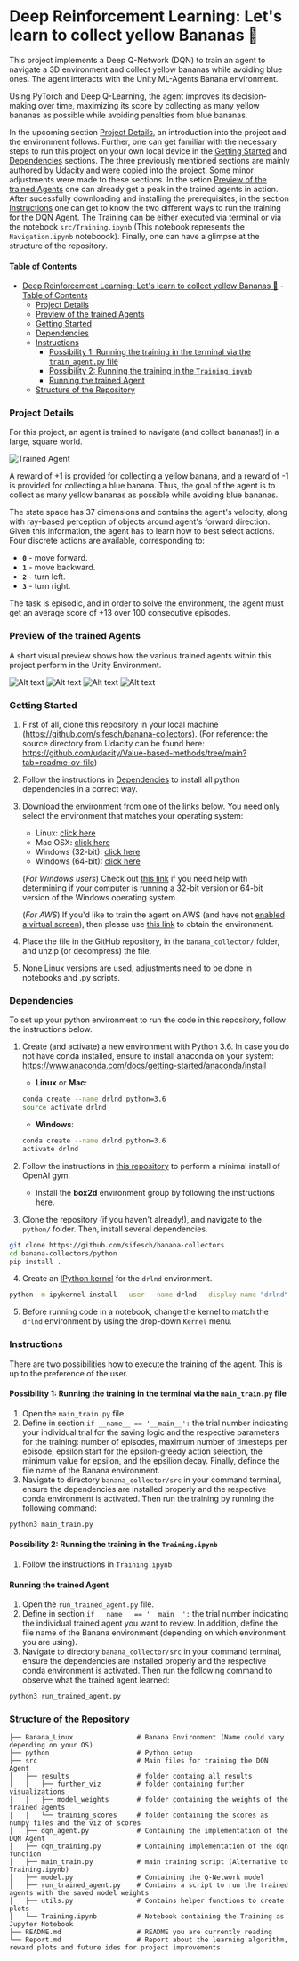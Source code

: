 [//]: # (Image References)

[image1]: https://user-images.githubusercontent.com/10624937/42135619-d90f2f28-7d12-11e8-8823-82b970a54d7e.gif "Trained Agent"


# Deep Reinforcement Learning: Let's learn to collect yellow Bananas 🍌

This project implements a Deep Q-Network (DQN) to train an agent to navigate a 3D environment and collect yellow bananas while avoiding blue ones. The agent interacts with the Unity ML-Agents Banana environment.

Using PyTorch and Deep Q-Learning, the agent improves its decision-making over time, maximizing its score by collecting as many yellow bananas as possible while avoiding penalties from blue bananas. 

In the upcoming section [Project Details](#project-details), an introduction into the project and the environment follows. Further, one can get familiar with the necessary steps to run this project on your own local device in the [Getting Started](#getting-started) and [Dependencies](#dependencies) sections. The three previously mentioned sections are mainly authored by Udacity and were copied into the project. Some minor adjustments were made to these sections.  In the setion [Preview of the trained Agents](#preview-of-the-trained-agents) one can already get a peak in the trained agents in action. After sucessfully downloading and installing the prerequisites, in the section [Instructions](#instructions) one can get to know the two different ways to run the training for the DQN Agent. The Training can be either executed via terminal or via the notebook `src/Training.ipynb` (This notebook represents the `Navigation.ipynb` noteboook). Finally, one can have a glimpse at the structure of the repository. 

#### Table of Contents

- [Deep Reinforcement Learning: Let's learn to collect yellow Bananas 🍌](#deep-reinforcement-learning-lets-learn-to-collect-yellow-bananas-)
      - [Table of Contents](#table-of-contents)
    - [Project Details](#project-details)
    - [Preview of the trained Agents](#preview-of-the-trained-agents)
    - [Getting Started](#getting-started)
    - [Dependencies](#dependencies)
    - [Instructions](#instructions)
      - [Possibility 1: Running the training in the terminal via the `train_agent.py` file](#possibility-1-running-the-training-in-the-terminal-via-the-train_agentpy-file)
      - [Possibility 2: Running the training in the `Training.ipynb`](#possibility-2-running-the-training-in-the-trainingipynb)
      - [Running the trained Agent](#running-the-trained-agent)
    - [Structure of the Repository](#structure-of-the-repository)


### Project Details

For this project, an agent is trained to navigate (and collect bananas!) in a large, square world.  

![Trained Agent][image1]

A reward of +1 is provided for collecting a yellow banana, and a reward of -1 is provided for collecting a blue banana.  Thus, the goal of the agent is to collect as many yellow bananas as possible while avoiding blue bananas.  

The state space has 37 dimensions and contains the agent's velocity, along with ray-based perception of objects around agent's forward direction.  Given this information, the agent has to learn how to best select actions.  Four discrete actions are available, corresponding to:
- **`0`** - move forward.
- **`1`** - move backward.
- **`2`** - turn left.
- **`3`** - turn right.

The task is episodic, and in order to solve the environment, the agent must get an average score of +13 over 100 consecutive episodes.

### Preview of the trained Agents

A short visual preview shows how the various trained agents within this project perform in the Unity Environment.

![Alt text](src/results/further_viz/agent_01.gif)
![Alt text](src/results/further_viz/agent_02.gif)
![Alt text](src/results/further_viz/agent_03.gif)
![Alt text](src/results/further_viz/agent_04.gif)

### Getting Started

1. First of all, clone this repository in your local machine (https://github.com/sifesch/banana-collectors). (For reference: the source directory from Udacity can be found here: https://github.com/udacity/Value-based-methods/tree/main?tab=readme-ov-file) 
2. Follow the instructions in [Dependencies](#dependencies) to install all python dependencies in a correct way. 
3. Download the environment from one of the links below.  You need only select the environment that matches your operating system:
    - Linux: [click here](https://s3-us-west-1.amazonaws.com/udacity-drlnd/P1/Banana/Banana_Linux.zip)
    - Mac OSX: [click here](https://s3-us-west-1.amazonaws.com/udacity-drlnd/P1/Banana/Banana.app.zip)
    - Windows (32-bit): [click here](https://s3-us-west-1.amazonaws.com/udacity-drlnd/P1/Banana/Banana_Windows_x86.zip)
    - Windows (64-bit): [click here](https://s3-us-west-1.amazonaws.com/udacity-drlnd/P1/Banana/Banana_Windows_x86_64.zip)
    
    (_For Windows users_) Check out [this link](https://support.microsoft.com/en-us/help/827218/how-to-determine-whether-a-computer-is-running-a-32-bit-version-or-64) if you need help with determining if your computer is running a 32-bit version or 64-bit version of the Windows operating system.

    (_For AWS_) If you'd like to train the agent on AWS (and have not [enabled a virtual screen](https://github.com/Unity-Technologies/ml-agents/blob/master/docs/Training-on-Amazon-Web-Service.md)), then please use [this link](https://s3-us-west-1.amazonaws.com/udacity-drlnd/P1/Banana/Banana_Linux_NoVis.zip) to obtain the environment.

4. Place the file in the GitHub repository, in the `banana_collector/` folder, and unzip (or decompress) the file. 
5. None Linux versions are used, adjustments need to be done in notebooks and .py scripts.

### Dependencies

To set up your python environment to run the code in this repository, follow the instructions below.

1. Create (and activate) a new environment with Python 3.6. In case you do not have conda installed, ensure to install anaconda on your system: https://www.anaconda.com/docs/getting-started/anaconda/install 

	- __Linux__ or __Mac__: 
	```bash
	conda create --name drlnd python=3.6
	source activate drlnd
	```
	- __Windows__: 
	```bash
	conda create --name drlnd python=3.6 
	activate drlnd
	```
	
2. Follow the instructions in [this repository](https://github.com/openai/gym) to perform a minimal install of OpenAI gym.  
	- Install the **box2d** environment group by following the instructions [here](https://github.com/openai/gym#box2d).
	
3. Clone the repository (if you haven't already!), and navigate to the `python/` folder.  Then, install several dependencies.
```bash
git clone https://github.com/sifesch/banana-collectors
cd banana-collectors/python
pip install .
```

4. Create an [IPython kernel](http://ipython.readthedocs.io/en/stable/install/kernel_install.html) for the `drlnd` environment.  
```bash
python -m ipykernel install --user --name drlnd --display-name "drlnd"
```

5. Before running code in a notebook, change the kernel to match the `drlnd` environment by using the drop-down `Kernel` menu. 

### Instructions

There are two possibilities how to execute the training of the agent. This is up to the preference of the user.

#### Possibility 1: Running the training in the terminal via the `main_train.py` file
1. Open the `main_train.py` file.
2. Define in section `if __name__ == '__main__':` the trial number indicating your individual trial for the saving logic and the respective parameters for the training: number of episodes, maximum number of timesteps per episode, epsilon start for the epsilon-greedy action selection, the minimum value for epsilon, and the epsilion decay. Finally, defince the file name of the Banana environment.
3. Navigate to directory `banana_collector/src` in your command terminal, ensure the dependencies are installed properly and the respective conda environment is activated. Then run the training by running the following command:
 ```bash
 python3 main_train.py
 ```

#### Possibility 2: Running the training in the `Training.ipynb`
1. Follow the instructions in `Training.ipynb`

#### Running the trained Agent

1. Open the `run_trained_agent.py` file.
2. Define in section `if __name__ == '__main__':` the trial number indicating the individual trained agent you want to review. In addition, define the file name of the Banana environment (depending on which environment you are using).
3. Navigate to directory `banana_collector/src` in your command terminal, ensure the dependencies are installed properly and the respective conda environment is activated. Then run the following command to observe what the trained agent learned:
 ```bash
 python3 run_trained_agent.py
 ```

### Structure of the Repository

```
├── Banana_Linux                # Banana Environment (Name could vary depending on your OS)
├── python                      # Python setup 
├── src                         # Main files for training the DQN Agent
│   ├── results                 # folder containg all results
│   │   ├── further_viz         # folder containing further visualizations
│   │   ├── model_weights       # folder containing the weights of the trained agents
│   │   └── training_scores     # folder containing the scores as numpy files and the viz of scores
│   ├── dqn_agent.py            # Containing the implementation of the DQN Agent
│   ├── dqn_training.py         # Containing implementation of the dqn function
│   ├── main_train.py           # main training script (Alternative to Training.ipynb)
│   ├── model.py                # Containing the Q-Network model
│   ├── run_trained_agent.py    # Contains a script to run the trained agents with the saved model weights
│   ├── utils.py                # Contains helper functions to create plots
│   └── Training.ipynb          # Notebook containing the Training as Jupyter Notebook
├── README.md                   # README you are currently reading
└── Report.md                   # Report about the learning algorithm, reward plots and future ides for project improvements
```